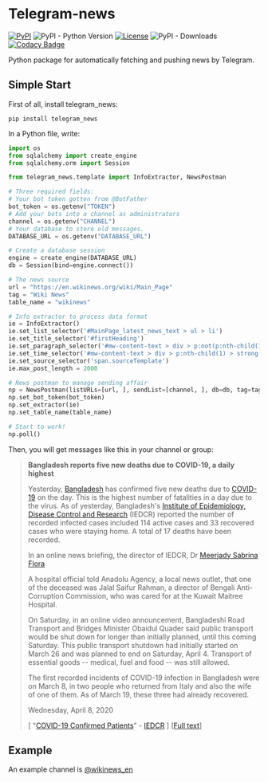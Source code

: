 # Telegram-news

[![PyPI](https://img.shields.io/pypi/v/telegram-news)](https://pypi.org/project/telegram-news/)
![PyPI - Python Version](https://img.shields.io/pypi/pyversions/telegram-news)
[![License](https://img.shields.io/github/license/ESWZY/telegram-news)](https://github.com/ESWZY/telegram-news/blob/master/LICENSE)
![PyPI - Downloads](https://img.shields.io/pypi/dd/telegram-news)
[![Codacy Badge](https://api.codacy.com/project/badge/Grade/3c07fed525da42e89dd3d0376457b4d2)](https://app.codacy.com/manual/ESWZY/telegram-news?utm_source=github.com&utm_medium=referral&utm_content=ESWZY/telegram-news&utm_campaign=Badge_Grade_Dashboard)

Python package for automatically fetching and pushing news by Telegram.

## Simple Start

First of all, install telegram_news:
```shell script
pip install telegram_news
```

In a Python file, write:

```python
import os
from sqlalchemy import create_engine
from sqlalchemy.orm import Session

from telegram_news.template import InfoExtractor, NewsPostman

# Three required fields:
# Your bot token gotten from @BotFather
bot_token = os.getenv("TOKEN")
# Add your bots into a channel as administrators
channel = os.getenv("CHANNEL")
# Your database to store old messages.
DATABASE_URL = os.getenv("DATABASE_URL")

# Create a database session
engine = create_engine(DATABASE_URL)
db = Session(bind=engine.connect())

# The news source
url = "https://en.wikinews.org/wiki/Main_Page"
tag = "Wiki News"
table_name = "wikinews"

# Info extractor to process data format
ie = InfoExtractor()
ie.set_list_selector('#MainPage_latest_news_text > ul > li')
ie.set_title_selector('#firstHeading')
ie.set_paragraph_selector('#mw-content-text > div > p:not(p:nth-child(1))')
ie.set_time_selector('#mw-content-text > div > p:nth-child(1) > strong')
ie.set_source_selector('span.sourceTemplate')
ie.max_post_length = 2000

# News postman to manage sending affair
np = NewsPostman(listURLs=[url, ], sendList=[channel, ], db=db, tag=tag)
np.set_bot_token(bot_token)
np.set_extractor(ie)
np.set_table_name(table_name)

# Start to work!
np.poll()
```

Then, you will get messages like this in your channel or group:

><b>Bangladesh reports five new deaths due to COVID-19, a daily highest</b>
>
>Yesterday, [Bangladesh](https://en.wikinews.org/wiki/Bangladesh) has confirmed five new deaths due to [COVID-19](https://en.wikinews.org/wiki/COVID-19) on the day. This is the highest number of fatalities in a day due to the virus. As of yesterday, Bangladesh's [Institute of Epidemiology, Disease Control and Research](https://en.wikipedia.org/wiki/Institute_of_Epidemiology,_Disease_Control_and_Research) (IEDCR) reported the number of recorded infected cases included 114 active cases and 33 recovered cases who were staying home. A total of 17 deaths have been recorded.
>
>In an online news briefing, the director of IEDCR, Dr [Meerjady Sabrina Flora](https://en.wikipedia.org/wiki/Meerjady_Sabrina_Flora)
>
>A hospital official told Anadolu Agency, a local news outlet, that one of the deceased was Jalal Saifur Rahman, a director of Bengali Anti-Corruption Commission, who was cared for at the Kuwait Maitree Hospital.
>
>On Saturday, in an online video announcement, Bangladeshi Road Transport and Bridges Minister Obaidul Quader said public transport would be shut down for longer than initially planned, until this coming Saturday. This public transport shutdown had initially started on March 26 and was planned to end on Saturday, April 4. Transport of essential goods -- medical, fuel and food -- was still allowed.
>
>The first recorded incidents of COVID-19 infection in Bangladesh were on March 8, in two people who returned from Italy and also the wife of one of them. As of March 19, these three had already recovered.
>
>Wednesday, April 8, 2020
>
>[ "[COVID-19 Confirmed Patients](http://119.40.84.187/surveillance/)" - [IEDCR](https://en.wikipedia.org/wiki/IEDCR) ] [[Full text](https://en.wikinews.org/wiki/Bangladesh_reports_five_new_deaths_due_to_COVID-19,_a_daily_highest?dpl_id=2891328)]

## Example

An example channel is [@wikinews_en](https://t.me/s/wikinews_en)
